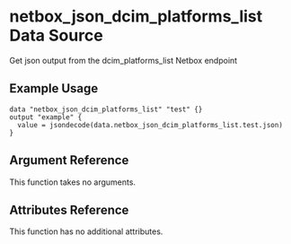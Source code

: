 # netbox\_json\_dcim\_platforms\_list Data Source

Get json output from the dcim_platforms_list Netbox endpoint

## Example Usage

```hcl
data "netbox_json_dcim_platforms_list" "test" {}
output "example" {
  value = jsondecode(data.netbox_json_dcim_platforms_list.test.json)
}
```

## Argument Reference

This function takes no arguments.

## Attributes Reference

This function has no additional attributes.

